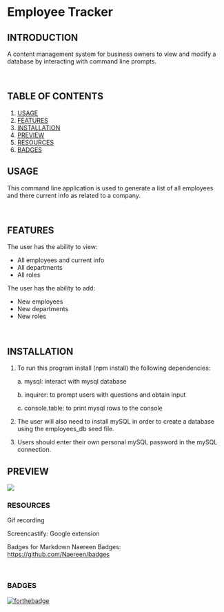 # Employee Tracker 

## INTRODUCTION

A content management system for business owners to view and modify a database by interacting with command line prompts.


<br>

## TABLE OF CONTENTS
1. [USAGE](#usage)
2. [FEATURES](#features)
3. [INSTALLATION](#installation)
4. [PREVIEW](#preview)
5. [RESOURCES](#resources)
6. [BADGES](#badges)

## USAGE

This command line application is used to generate a list of all employees and there current info as related to a company.  

<br>

## FEATURES

The user has the ability to view:
 * All employees and current info
 * All departments
 * All roles

The user has the ability to add:
* New employees
* New departments
* New roles

<br>

## INSTALLATION
1. To run this program install (npm install) the following dependencies:

    a. mysql: interact with mysql database

    b. inquirer: to prompt users with questions and obtain input

    c. console.table: to print mysql rows to the console

2. The user will also need to install mySQL in order to create a database using the employees_db seed file.

3. Users should enter their own personal mySQL password in the mySQL connection.

## PREVIEW
<img src="assets\Employee Tracker (1).gif">
<br>

### RESOURCES
Gif recording

Screencastify: Google extension


Badges for Markdown
Naereen Badges: https://github.com/Naereen/badges

<br>

### BADGES


[![forthebadge](https://forthebadge.com/images/badges/60-percent-of-the-time-works-every-time.svg)](https://forthebadge.com)
